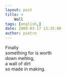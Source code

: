 ```yaml
---
layout: post
title: >
    Wall
tags: [english,]
date: 2009-03-17 13:35:00
author: pietro
---
```

Finally<br/>something for is worth<br/>down melting,<br/>a wall of dirt<br/>so made in making.
